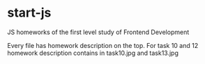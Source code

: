 # start-js
JS homeworks of the first level study of Frontend Development

Every file has homework description on the top. 
For task 10 and 12 homework description contains in task10.jpg and task13.jpg
